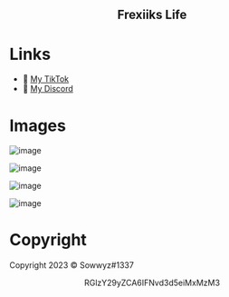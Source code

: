 <h2 align="center">
                          Frexiiks Life <strong></strong>
<br>


# Links
- 🔗 [My TikTok](https://www.tiktok.com/@144hzfrexiikk)
- 🔗 [My Discord](https://discord.com/users/1110995698796736622)



# Images 

![image](https://user-images.githubusercontent.com/88189918/234342404-b91c51db-200e-415d-acc7-9718620b31be.png)

![image](https://user-images.githubusercontent.com/88189918/234342426-4534bb46-574b-443b-b42c-1aacb32140cb.png)

![image](https://user-images.githubusercontent.com/88189918/234342464-4024926e-1fd8-417c-9652-e044a51501a4.png)

![image](https://user-images.githubusercontent.com/88189918/234342500-ac8dfcd5-8c8d-4f3b-b85e-469cb455383f.png)




# Copyright 
Copyright 2023 © Sowwyz#1337

</h2>
<p align="center">
   RGlzY29yZCA6IFNvd3d5eiMxMzM3
<br>
